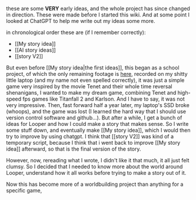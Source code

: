 these are some **VERY** early ideas, and the whole project has since changed in direction. These were made before I started this wiki. And at some point I looked at ChatGPT to help me write out my ideas some more.

in chronological order these are (if I remember correctly):
- [[My story idea]]
- [[AI story ideas]]
- [[story V2]]

But even before [[My story idea|the first ideas]], this began as a school project, of which the only remaining footage is [here](https://www.youtube.com/watch?v=Q8n3AcX9cvU), recorded on my shitty little laptop (and my name not even spelled correctly), it was just a simple game very inspired by the movie Tenet and their whole time reversal shenanigans, I wanted to make my dream game, combining Tenet and high-speed fps games like Titanfall 2 and Karlson. And I have to say, it was not very impressive.
Then, fast forward half a year later, my laptop's SSD broke (whoops), and the game was lost (I learned the hard way that I should use version control software and github...). But after a while, I get a bunch of ideas for Looper and how I could make a story that makes sense. So I write some stuff down, and eventually make [[My story idea]], which I would then try to improve by using chatgpt. I think that [[story V2]] was kind of a temporary script, because I think that i went back to improve [[My story idea]] afterward, so that is the final version of the story. 

However, now, rereading what I wrote, I didn't like it that much, it all just felt clumsy. So I decided that I needed to know more about the world around Looper, understand how it all works before trying to make a story out of it.

Now this has become more of a worldbuilding project than anything for a specific game,